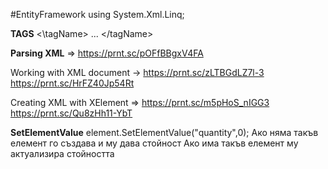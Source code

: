 #EntityFramework 
using System.Xml.Linq;

**TAGS**
<\tagName>
...
<\/tagName>

**Parsing XML** => https://prnt.sc/pOFfBBgxV4FA

Working with XML document -> https://prnt.sc/zLTBGdLZ7l-3
	https://prnt.sc/HrFZ40Jp54Rt
	
Creating XML with XElement => https://prnt.sc/m5pHoS_nIGG3
	https://prnt.sc/Qu8zHh11-YbT

**SetElementValue**
element.SetElementValue("quantity",0);
	Ако няма такъв елемент го създава и му дава стойност
	Ако има такъв елемент му актуализира стойността

